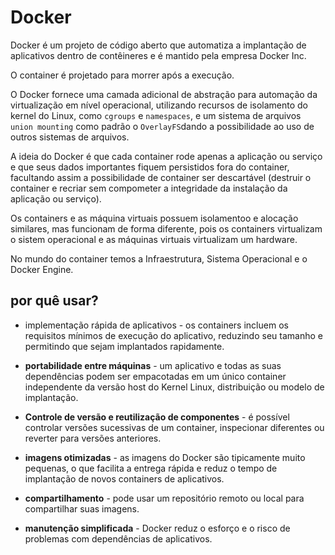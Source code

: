 # Docker
Docker é um projeto de código aberto que automatiza a implantação de aplicativos dentro de contêineres e é mantido pela empresa Docker Inc.

O container é projetado para morrer após a execução.

O Docker fornece uma camada adicional de abstração para automação da virtualização em nível operacional, utilizando recursos de isolamento do kernel do Linux, como `cgroups` e `namespaces`, e um sistema de arquivos `union mounting` como padrão o `OverlayFS`dando a possibilidade ao uso de outros sistemas de arquivos.

A ideia do Docker é que cada container rode apenas a aplicação ou serviço e que seus dados importantes fiquem persistidos fora do container, facultando assim a possibilidade de container ser descartável (destruir o container e recriar sem compometer a integridade da instalação da aplicação ou serviço).

Os containers e as máquina virtuais possuem isolamentoo e alocação similares, mas funcionam de forma diferente, pois os containers virtualizam o sistem operacional e as máquinas virtuais virtualizam um hardware.

No mundo do container temos a Infraestrutura, Sistema Operacional e o Docker Engine.

## por quê usar?
- implementação rápida de aplicativos - os containers incluem os requisitos mínimos de execução do aplicativo, reduzindo seu tamanho e permitindo que sejam implantados rapidamente.

- **portabilidade entre máquinas** - um aplicativo e todas as suas dependências podem ser empacotadas em um único container independente da versão host do Kernel Linux, distribuição ou modelo de implantação.
- **Controle de versão e reutilização de componentes** - é possível controlar versões sucessivas de um container, inspecionar diferentes ou reverter para versões anteriores.
- **imagens otimizadas** - as imagens do Docker são tipicamente muito pequenas, o que facilita a entrega rápida e reduz o tempo de implantação de novos containers de aplicativos.
- **compartilhamento** - pode usar um repositório remoto ou local para compartilhar suas imagens.
- **manutenção simplificada** - Docker reduz o esforço e o risco de problemas com dependências de aplicativos.
